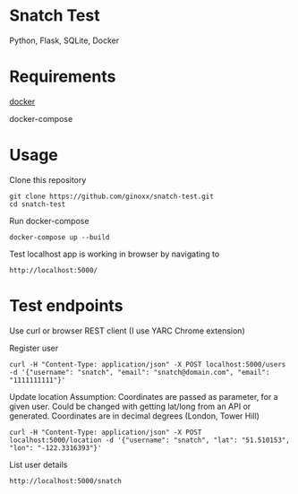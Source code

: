 # Snatch Test

Python, Flask, SQLite, Docker

# Requirements
[docker](https://www.docker.com/get-docker)

docker-compose

# Usage
Clone this repository
```
git clone https://github.com/ginoxx/snatch-test.git
cd snatch-test
```
Run docker-compose
```
docker-compose up --build
```

Test localhost app is working in browser by navigating to
```
http://localhost:5000/
```

# Test endpoints
Use curl or browser REST client (I use YARC Chrome extension)

Register user
```
curl -H "Content-Type: application/json" -X POST localhost:5000/users -d '{"username": "snatch", "email": "snatch@domain.com", "email": "1111111111"}'
```

Update location
Assumption: Coordinates are passed as parameter, for a given user.
Could be changed with getting lat/long from an API or generated.
Coordinates are in decimal degrees (London, Tower Hill)
```
curl -H "Content-Type: application/json" -X POST localhost:5000/location -d '{"username": "snatch", "lat": "51.510153", "lon": "-122.3316393"}'
```

List user details
```
http://localhost:5000/snatch
```
